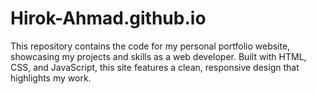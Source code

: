 # Hirok-Ahmad.github.io
This repository contains the code for my personal portfolio website, showcasing my projects and skills as a web developer. Built with HTML, CSS, and JavaScript, this site features a clean, responsive design that highlights my work.
